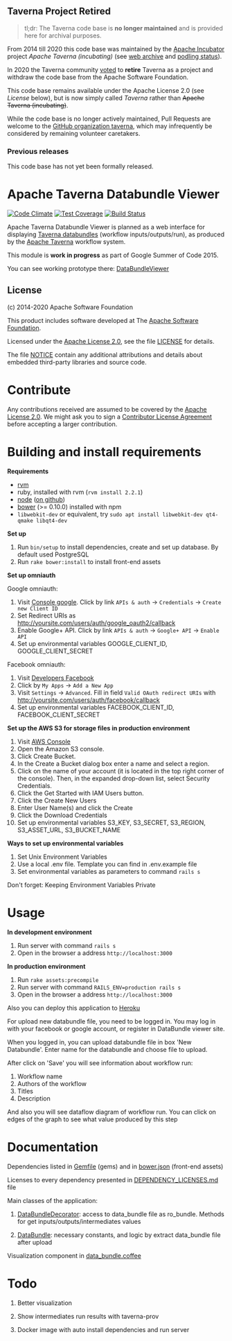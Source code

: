 <!--
   Licensed to the Apache Software Foundation (ASF) under one or more
   contributor license agreements.  See the NOTICE file distributed with
   this work for additional information regarding copyright ownership.
   The ASF licenses this file to You under the Apache License, Version 2.0
   (the "License"); you may not use this file except in compliance with
   the License.  You may obtain a copy of the License at

       http://www.apache.org/licenses/LICENSE-2.0

   Unless required by applicable law or agreed to in writing, software
   distributed under the License is distributed on an "AS IS" BASIS,
   WITHOUT WARRANTIES OR CONDITIONS OF ANY KIND, either express or implied.
   See the License for the specific language governing permissions and
   limitations under the License.
-->


## Taverna Project Retired

> tl;dr: The Taverna code base is **no longer maintained** 
> and is provided here for archival purposes.

From 2014 till 2020 this code base was maintained by the 
[Apache Incubator](https://incubator.apache.org/) project _Apache Taverna (incubating)_
(see [web archive](https://web.archive.org/web/20200312133332/https://taverna.incubator.apache.org/)
and [podling status](https://incubator.apache.org/projects/taverna.html)).

In 2020 the Taverna community 
[voted](https://lists.apache.org/thread.html/r559e0dd047103414fbf48a6ce1bac2e17e67504c546300f2751c067c%40%3Cdev.taverna.apache.org%3E)
to **retire** Taverna as a project and withdraw the code base from the Apache Software Foundation. 

This code base remains available under the Apache License 2.0 
(see _License_ below), but is now simply called 
_Taverna_ rather than ~~Apache Taverna (incubating)~~.

While the code base is no longer actively maintained, 
Pull Requests are welcome to the 
[GitHub organization taverna](http://github.com/taverna/), 
which may infrequently be considered by remaining 
volunteer caretakers.


### Previous releases

This code base has not yet been formally released.


# Apache Taverna Databundle Viewer

[![Code Climate](https://codeclimate.com/github/Samhane/incubator-taverna-databundle-viewer/badges/gpa.svg)](https://codeclimate.com/github/Samhane/incubator-taverna-databundle-viewer)
[![Test Coverage](https://codeclimate.com/github/Samhane/incubator-taverna-databundle-viewer/badges/coverage.svg)](https://codeclimate.com/github/Samhane/incubator-taverna-databundle-viewer/coverage)
[![Build Status](https://semaphoreci.com/api/v1/projects/f0bcedbf-b6fb-4605-975a-72e724706673/442177/badge.svg)](https://semaphoreci.com/samhane/incubator-taverna-databundle-viewer)

Apache Taverna Databundle Viewer is planned as a web interface
for displaying 
[Taverna databundles](https://github.com/apache/incubator-taverna-language/tree/master/taverna-databundle)
(workflow inputs/outputs/run), as produced by the 
[Apache Taverna](https://web.archive.org/web/*/https://taverna.incubator.apache.org/) workflow
system.

This module is **work in progress** as part of Google Summer of Code 2015.

You can see working prototype there: [DataBundleViewer](http://databundle.herokuapp.com/)



## License

(c) 2014-2020 Apache Software Foundation

This product includes software developed at The [Apache Software
Foundation](http://www.apache.org/).

Licensed under the [Apache License
2.0](https://www.apache.org/licenses/LICENSE-2.0), see the file
[LICENSE](LICENSE) for details.

The file [NOTICE](NOTICE) contain any additional attributions and
details about embedded third-party libraries and source code.


# Contribute

Any contributions received are assumed to be covered by the [Apache License
2.0](https://www.apache.org/licenses/LICENSE-2.0). We might ask you 
to sign a [Contributor License Agreement](https://www.apache.org/licenses/#clas)
before accepting a larger contribution.


# Building and install requirements

**Requirements**

* [rvm](https://rvm.io/rvm/install)
* ruby, installed with rvm (`rvm install 2.2.1`)
* [node](http://nodejs.org) ([on github](https://github.com/joyent/node))
* [bower](https://github.com/bower/bower) (>= 0.10.0) installed with npm
* `libwebkit-dev` or equivalent, try  `sudo apt install libwebkit-dev qt4-qmake libqt4-dev`

**Set up**

1. Run `bin/setup` to install dependencies, create and set up database. By default used PostgreSQL
2. Run `rake bower:install`  to install front-end assets

**Set up omniauth**

Google omniauth:

1. Visit [Console google](https://console.developers.google.com/). Click by link `APIs & auth` -> `Credentials` -> `Create new Client ID`
2. Set Redirect URIs as http://yoursite.com/users/auth/google_oauth2/callback
3. Enable Google+ API. Click by link `APIs & auth` -> `Google+ API` -> `Enable API`
4. Set up environmental variables  GOOGLE_CLIENT_ID, GOOGLE_CLIENT_SECRET

Facebook omniauth:

1. Visit [Developers Facebook](https://developers.facebook.com/)
2. Click by `My Apps` -> `Add a New App`
3. Visit `Settings` -> `Advanced`. Fill in field `Valid OAuth redirect URIs` with http://yoursite.com/users/auth/facebook/callback
4. Set up environmental variables FACEBOOK_CLIENT_ID, FACEBOOK_CLIENT_SECRET

**Set up the AWS S3 for storage files in production environment**

1. Visit [AWS Console](https://aws.amazon.com/)
2. Open the Amazon S3 console.
3. Click Create Bucket.
4. In the Create a Bucket dialog box enter a name and select a region.
5. Click on the name of your account (it is located in the top right corner of the console). Then, in the expanded drop-down list, select Security Credentials.
6. Click the Get Started with IAM Users button.
7. Click the Create New Users
8. Enter User Name(s) and click the Create
9. Click the Download Credentials
10. Set up environmental variables S3_KEY, S3_SECRET, S3_REGION, S3_ASSET_URL, S3_BUCKET_NAME

**Ways to set up environmental variables**

1. Set Unix Environment Variables
2. Use a local .env file. Template you can find in .env.example file
3. Set environmental variables as parameters to command `rails s`

Don't forget: Keeping Environment Variables Private


# Usage

**In development environment**

1. Run server with command `rails s`
2. Open in the browser a address `http://localhost:3000`

**In production environment**

1. Run `rake assets:precompile`
2. Run server with command `RAILS_ENV=production rails s`
3. Open in the browser a address `http://localhost:3000`

Also you can deploy this application to [Heroku](http://heroku.com/)

For upload new databundle file, you need to be logged in.
You may log in with your facebook or google account, or register in DataBundle viewer site.

When you logged in, you can upload databundle file in box 'New Databundle'. Enter name for the databundle and choose file to upload.

After click on 'Save' you will see information about workflow run:

1. Workflow name
2. Authors of the workflow
3. Titles
4. Description

And also you will see dataflow diagram of workflow run. You can click on edges of the graph to see what value produced by this step

# Documentation

Dependencies listed in [Gemfile](Gemfile) (gems) and in [bower.json](bower.json) (front-end assets)

Licenses to every dependency presented in [DEPENDENCY_LICENSES.md](DEPENDENCY_LICENSES.md) file

Main classes of the application:

1. [DataBundleDecorator](app/decorators/data_bundle_decorator.rb): access to data_bundle file as ro_bundle.
Methods for get inputs/outputs/intermediates values

2. [DataBundle](app/models/data_bundle.rb): necessary constants, and logic by extract data_bundle file after upload

Visualization component in [data_bundle.coffee](app/assets/javascripts/data_bundle.coffee)

# Todo

1. Better visualization

2. Show intermediates run results with taverna-prov

3. Docker image with auto install dependencies and run server
